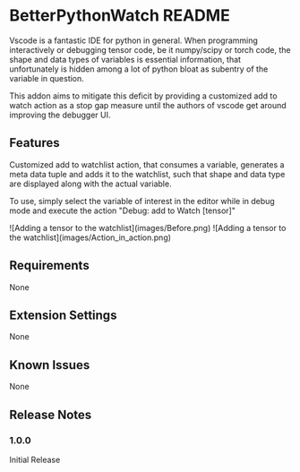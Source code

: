 # BetterPythonWatch README

Vscode is a fantastic IDE for python in general.
When programming interactively or debugging tensor code, be it numpy/scipy or torch code, the shape and data types of variables is essential information, that unfortunately is hidden among a lot of python bloat as subentry of the variable in question.

This addon aims to mitigate this deficit by providing a customized add to watch action as a stop gap measure until the authors of vscode get around improving the debugger UI.

## Features

Customized add to watchlist action, that consumes a variable, generates a meta data tuple and adds it to the watchlist, such that shape and data type are displayed along with the actual variable.

To use, simply select the variable of interest in the editor while in debug mode and execute the action "Debug: add to Watch [tensor]"

\!\[Adding a tensor to the watchlist\]\(images/Before.png\)
\!\[Adding a tensor to the watchlist\]\(images/Action_in_action.png\)


## Requirements

None

## Extension Settings

None

## Known Issues

None

## Release Notes


### 1.0.0
Initial Release
